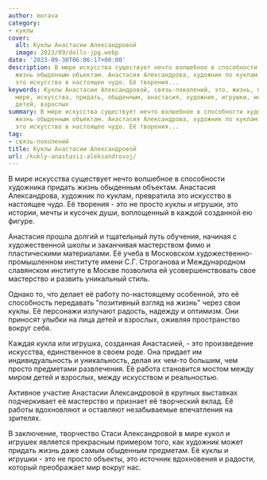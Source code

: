```yaml
---
author: morava
category:
- куклы
cover:
  alt: Куклы Анастасии Александровой
  image: 2023/09/dolls-jpg.webp
date: '2023-09-30T06:06:17+00:00'
description: В мире искусства существует нечто волшебное в способности художника придать
  жизнь обыденным объектам. Анастасия Александрова, художник по куклам, превратила
  это искусство в настоящее чудо. Её творения...
keywords: Куклы Анастасии Александровой, связь-поколений, это, жизнь, просто, куклы,
  мире, искусства, придать, обыденным, анастасия, художник, игрушки, институте, мастерство,
  детей, взрослых
summary: В мире искусства существует нечто волшебное в способности художника придать
  жизнь обыденным объектам. Анастасия Александрова, художник по куклам, превратила
  это искусство в настоящее чудо. Её творения...
tag:
- связь-поколений
title: Куклы Анастасии Александровой
url: /kukly-anastasii-aleksandrovoj/
---
```


В мире искусства существует нечто волшебное в способности художника придать жизнь обыденным объектам. Анастасия Александрова, художник по куклам, превратила это искусство в настоящее чудо. Её творения \- это не просто куклы и игрушки, это истории, мечты и кусочек души, воплощенный в каждой созданной ею фигуре.

Анастасия прошла долгий и тщательный путь обучения, начиная с художественной школы и заканчивая мастерством фимо и пластическими материалами. Её учеба в Московском художественно-промышленном институте имени С.Г. Строганова и Международном славянском институте в Москве позволила ей усовершенствовать свое мастерство и развить уникальный стиль.

Однако то, что делает её работу по-настоящему особенной, это её способность передавать "позитивный взгляд на жизнь" через свои куклы. Её персонажи излучают радость, надежду и оптимизм. Они приносят улыбки на лица детей и взрослых, оживляя пространство вокруг себя.

Каждая кукла или игрушка, созданная Анастасией, \- это произведение искусства, единственное в своем роде. Она придает им индивидуальность и уникальность, делая их чем-то большим, чем просто предметами развлечения. Её работа становится мостом между миром детей и взрослых, между искусством и реальностью.

Активное участие Анастасии Александровой в крупных выставках подчеркивает её мастерство и признает её творческий вклад. Её работы вдохновляют и оставляют незабываемые впечатления на зрителях.

В заключение, творчество Стаси Александровой в мире кукол и игрушек является прекрасным примером того, как художник может придать жизнь даже самым обыденным предметам. Её куклы и игрушки \- это не просто объекты, это источник вдохновения и радости, который преображает мир вокруг нас.